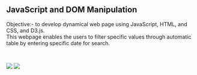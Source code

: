 ## JavaScript and DOM Manipulation

Objective:- to develop dynamical web page using JavaScript, HTML, and CSS, and D3.js.  
This webpage enables the users to filter specific values through automatic table by entering specific date for search.

<br />

![](https://github.com/Emaway/Data-Analytics-Projects/blob/master/JavaScript-and-DOM-Manipulation/StarterCode/static/images/ufo.PNG)
![](https://github.com/Emaway/Data-Analytics-Projects/blob/master/JavaScript-and-DOM-Manipulation/StarterCode/static/images/table.PNG)
